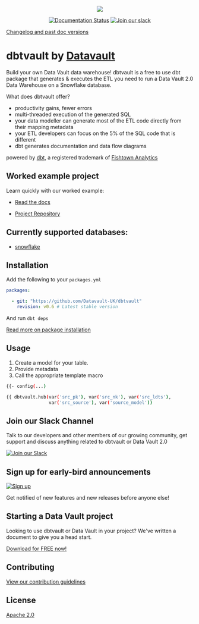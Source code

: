 <p align="center">
  <img src="https://user-images.githubusercontent.com/25080503/65772647-89525700-e132-11e9-80ff-12ad30a25466.png">
</p>

<p align="center">
  <a href="https://dbtvault.readthedocs.io/en/latest/?badge=stable"><img
    src="https://readthedocs.org/projects/dbtvault/badge/?version=stable" 
    alt="Documentation Status"
  /></a>
  <a href="https://join.slack.com/t/dbtvault/shared_invite/enQtODY5MTY3OTIyMzg2LWJlZDMyNzM4YzAzYjgzYTY0MTMzNTNjN2EyZDRjOTljYjY0NDYyYzEwMTlhODMzNGY3MmU2ODNhYWUxYmM2NjA"><img
    src="https://img.shields.io/badge/Slack-Join-yellow?style=flat&logo=slack" 
    alt="Join our slack"
  /></a>
</p>

[Changelog and past doc versions](https://dbtvault.readthedocs.io/en/latest/changelog/stable)

# dbtvault by [Datavault](https://www.data-vault.co.uk)

Build your own Data Vault data warehouse! dbtvault is a free to use dbt package that generates & executes the ETL you need to run a Data Vault 2.0 Data Warehouse on a Snowflake database.

What does dbtvault offer?
- productivity gains, fewer errors
- multi-threaded execution of the generated SQL
- your data modeller can generate most of the ETL code directly from their mapping metadata
- your ETL developers can focus on the 5% of the SQL code that is different
- dbt generates documentation and data flow diagrams

powered by [dbt](https://www.getdbt.com/), a registered trademark of [Fishtown Analytics](https://www.fishtownanalytics.com/)

## Worked example project

Learn quickly with our worked example:

- [Read the docs](https://dbtvault.readthedocs.io/en/latest/worked_example/we_worked_example/)

- [Project Repository](https://github.com/Datavault-UK/snowflakeDemo)

## Currently supported databases:

- [snowflake](https://www.snowflake.com/about/)

## Installation

Add the following to your ```packages.yml```


```yaml
packages:

  - git: "https://github.com/Datavault-UK/dbtvault"
    revision: v0.6 # Latest stable version
```

And run 
```dbt deps```

[Read more on package installation](https://docs.getdbt.com/v0.15.0/docs/package-management)

## Usage

1. Create a model for your table.
2. Provide metadata
3. Call the appropriate template macro

```bash
{{- config(...)                                                           -}}

{{ dbtvault.hub(var('src_pk'), var('src_nk'), var('src_ldts'),
                var('src_source'), var('source_model'))                    }}
```

## Join our Slack Channel

Talk to our developers and other members of our growing community, get support and discuss anything related to dbtvault or Data Vault 2.0

[![Join our Slack](https://img.shields.io/badge/Slack-Join-yellow?style=flat&logo=slack)](https://join.slack.com/t/dbtvault/shared_invite/enQtODY5MTY3OTIyMzg2LWJlZDMyNzM4YzAzYjgzYTY0MTMzNTNjN2EyZDRjOTljYjY0NDYyYzEwMTlhODMzNGY3MmU2ODNhYWUxYmM2NjA)

## Sign up for early-bird announcements 

[![Sign up](https://img.shields.io/badge/Email-Sign--up-blue)](https://www.data-vault.co.uk/dbtvault/)

Get notified of new features and new releases before anyone else!

## Starting a Data Vault project 

Looking to use dbtvault or Data Vault in your project? We've written a document to give you a head start.

<a href="https://www.data-vault.co.uk/using-dbtvault-in-datavault-project-download/">Download for FREE now! </a>

## Contributing
[View our contribution guidelines](CONTRIBUTING.md)

## License
[Apache 2.0](LICENSE.md)
